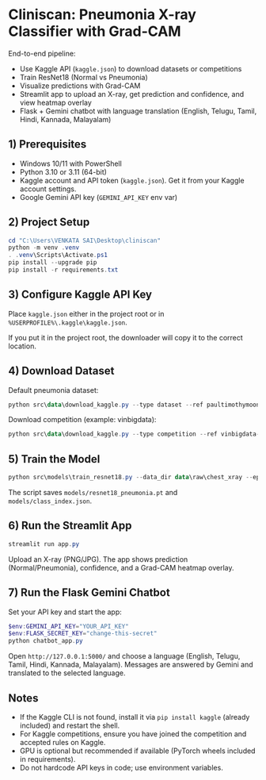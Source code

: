 # Cliniscan: Pneumonia X-ray Classifier with Grad-CAM

End-to-end pipeline:
- Use Kaggle API (`kaggle.json`) to download datasets or competitions
- Train ResNet18 (Normal vs Pneumonia)
- Visualize predictions with Grad-CAM
- Streamlit app to upload an X-ray, get prediction and confidence, and view heatmap overlay
- Flask + Gemini chatbot with language translation (English, Telugu, Tamil, Hindi, Kannada, Malayalam)

## 1) Prerequisites
- Windows 10/11 with PowerShell
- Python 3.10 or 3.11 (64-bit)
- Kaggle account and API token (`kaggle.json`). Get it from your Kaggle account settings.
- Google Gemini API key (`GEMINI_API_KEY` env var)

## 2) Project Setup
```powershell
cd "C:\Users\VENKATA SAI\Desktop\cliniscan"
python -m venv .venv
. .venv\Scripts\Activate.ps1
pip install --upgrade pip
pip install -r requirements.txt
```

## 3) Configure Kaggle API Key
Place `kaggle.json` either in the project root or in `%USERPROFILE%\.kaggle\kaggle.json`.

If you put it in the project root, the downloader will copy it to the correct location.

## 4) Download Dataset
Default pneumonia dataset:
```powershell
python src\data\download_kaggle.py --type dataset --ref paultimothymooney/chest-xray-pneumonia --out data\raw
```

Download competition (example: vinbigdata):
```powershell
python src\data\download_kaggle.py --type competition --ref vinbigdata-chest-xray-abnormalities-detection --out data\raw\vinbigdata
```

## 5) Train the Model
```powershell
python src\models\train_resnet18.py --data_dir data\raw\chest_xray --epochs 5 --batch_size 32 --lr 1e-4 --out_dir models
```
The script saves `models/resnet18_pneumonia.pt` and `models/class_index.json`.

## 6) Run the Streamlit App
```powershell
streamlit run app.py
```
Upload an X-ray (PNG/JPG). The app shows prediction (Normal/Pneumonia), confidence, and a Grad-CAM heatmap overlay.

## 7) Run the Flask Gemini Chatbot
Set your API key and start the app:
```powershell
$env:GEMINI_API_KEY="YOUR_API_KEY"
$env:FLASK_SECRET_KEY="change-this-secret"
python chatbot_app.py
```
Open `http://127.0.0.1:5000/` and choose a language (English, Telugu, Tamil, Hindi, Kannada, Malayalam). Messages are answered by Gemini and translated to the selected language.

## Notes
- If the Kaggle CLI is not found, install it via `pip install kaggle` (already included) and restart the shell.
- For Kaggle competitions, ensure you have joined the competition and accepted rules on Kaggle.
- GPU is optional but recommended if available (PyTorch wheels included in requirements).
- Do not hardcode API keys in code; use environment variables.
